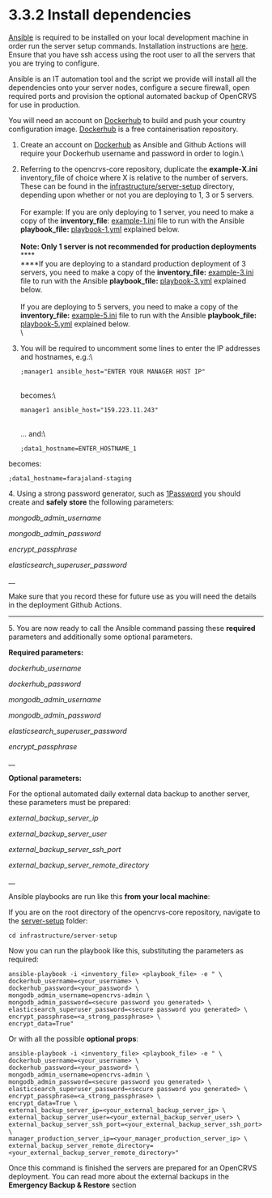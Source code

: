 # 3.3.2 Install dependencies

[Ansible](https://docs.ansible.com/) is required to be installed on your local development machine in order run the server setup commands. Installation instructions are [here](https://docs.ansible.com/ansible/latest/installation\_guide/intro\_installation.html).  Ensure that you have ssh access using the root user to all the servers that you are trying to configure.

Ansible is an IT automation tool and the script we provide will install all the dependencies onto your server nodes, configure a secure firewall, open required ports and provision the optional automated backup of OpenCRVS for use in production.

You will need an account on [Dockerhub](https://hub.docker.com/) to build and push your country configuration image.   [Dockerhub](https://hub.docker.com/) is a free containerisation repository.&#x20;



1. Create an account on [Dockerhub](https://hub.docker.com/) as Ansible and Github Actions will require your Dockerhub username and password in order to login.\

2. Referring to the opencrvs-core repository, duplicate the **example-X.ini** inventory\_file of choice where X is relative to the number of servers.  These can be found in the [infrastructure/server-setup](https://github.com/opencrvs/opencrvs-core/tree/develop/infrastructure/server-setup) directory, depending upon whether or not you are deploying to 1, 3 or 5 servers.\
   \
   For example: If you are only deploying to 1 server, you need to make a copy of the **inventory\_file**: [example-1.ini](https://github.com/opencrvs/opencrvs-core/blob/master/infrastructure/server-setup/example-1.ini) file to run with the Ansible **playbook\_file:** [playbook-1.yml](https://github.com/opencrvs/opencrvs-core/blob/master/infrastructure/server-setup/playbook-1.yml) explained below.\
   \
   **Note: Only 1 server is not recommended for production deployments**\
   ****\
   ****If you are deploying to a standard production deployment of 3 servers, you need to make a copy of the  **inventory\_file:** [example-3.ini](https://github.com/opencrvs/opencrvs-core/blob/master/infrastructure/server-setup/example-3.ini) file to run with the Ansible **playbook\_file:** [playbook-3.yml](https://github.com/opencrvs/opencrvs-core/blob/master/infrastructure/server-setup/playbook-3.yml) explained below.\
   \
   If you are deploying to 5 servers, you need to make a copy of the **inventory\_file:** [example-5.ini](https://github.com/opencrvs/opencrvs-core/blob/master/infrastructure/server-setup/example-5.ini) file to run with the Ansible **playbook\_file:** [playbook-5.yml](https://github.com/opencrvs/opencrvs-core/blob/master/infrastructure/server-setup/playbook-5.yml) explained below.\
   \

3.  You will be required to uncomment some lines to enter the IP addresses and hostnames, e.g.:\


    ```
    ;manager1 ansible_host="ENTER YOUR MANAGER HOST IP"
    ```

    \
    becomes:\


    ```
    manager1 ansible_host="159.223.11.243"
    ```

    \
    ... and:\


    ```
    ;data1_hostname=ENTER_HOSTNAME_1
    ```



becomes:

```
;data1_hostname=farajaland-staging
```



4\. Using a strong password generator, such as [1Password](https://1password.com/) you should create and **safely store** the following parameters:



_mongodb\_admin\_username_

_mongodb\_admin\_password_

_encrypt\_passphrase_

_elasticsearch\_superuser\_password_

__

&#x20;Make sure that you record these for future use as you will need the details in the deployment Github Actions.

****

5\. You are now ready to call the Ansible command passing these **required** parameters and additionally some optional parameters.



**Required parameters:**

_dockerhub\_username_

_dockerhub\_password_

_mongodb\_admin\_username_

_mongodb\_admin\_password_

_elasticsearch\_superuser\_password_

_encrypt\_passphrase_

__

**Optional parameters:**

For the optional automated daily external data backup to another server, these parameters must be prepared:

_external\_backup\_server\_ip_

_external\_backup\_server\_user_

_external\_backup\_server\_ssh\_port_

_external\_backup\_server\_remote\_directory_

__

Ansible playbooks are run like this **from your local machine**:

If you are on the root directory of the opencrvs-core repository, navigate to the [server-setup](https://github.com/opencrvs/opencrvs-core/tree/develop/infrastructure/server-setup) folder:

```
cd infrastructure/server-setup
```

Now you can run the playbook like this, substituting the parameters as required:

```
ansible-playbook -i <inventory_file> <playbook_file> -e " \
dockerhub_username=<your_username> \
dockerhub_password=<your_password> \
mongodb_admin_username=opencrvs-admin \
mongodb_admin_password=<secure password you generated> \
elasticsearch_superuser_password=<secure password you generated> \
encrypt_passphrase=<a_strong_passphrase> \
encrypt_data=True"
```

Or with all the possible **optional props**:

```
ansible-playbook -i <inventory_file> <playbook_file> -e " \
dockerhub_username=<your_username> \
dockerhub_password=<your_password> \
mongodb_admin_username=opencrvs-admin \
mongodb_admin_password=<secure password you generated> \
elasticsearch_superuser_password=<secure password you generated> \
encrypt_passphrase=<a_strong_passphrase> \
encrypt_data=True \
external_backup_server_ip=<your_external_backup_server_ip> \
external_backup_server_user=<your_external_backup_server_user> \
external_backup_server_ssh_port=<your_external_backup_server_ssh_port> \
manager_production_server_ip=<your_manager_production_server_ip> \
external_backup_server_remote_directory=<your_external_backup_server_remote_directory>"
```

Once this command is finished the servers are prepared for an OpenCRVS deployment. You can read more about the external backups in the **Emergency Backup & Restore** section
